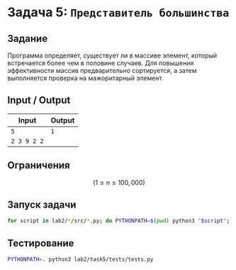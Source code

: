  # Задача 5: `Представитель большинства`
 
 ## Задание
 
Программа определяет, существует ли в массиве элемент, который встречается более чем в половине случаев. Для повышения эффективности массив предварительно сортируется, а затем выполняется проверка на мажоритарный элемент.
 
 ## Input / Output
 
 | Input           | Output                                   |
 | --------------- | ---------------------------------------- |
 | `5`             | `1`                                     |
 | `2 3 9 2 2`     |                                          |
 
 ## Ограничения
 
$$
( 1 \leq n \leq 100,000 )
$$
 ## Запуск задачи
 
 ```bash
 for script in lab2/*/src/*.py; do PYTHONPATH=$(pwd) python3 "$script"; done
 ```
 
 ## Тестирование
 
 ```bash
 PYTHONPATH=. python3 lab2/task5/tests/tests.py
 ```
 





